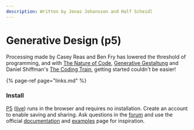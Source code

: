 ```yaml
---
description: Written by Jonas Johansson and Half Scheidl
---
```


# Generative Design \(p5\)

Processing made by Casey Reas and Ben Fry has lowered the threshold of programming, and with [The Nature of Code](http://natureofcode.com/), [Generative Gestaltung](http://www.generative-gestaltung.de/2/) and Daniel Shiffman's [The Coding Train](https://www.youtube.com/user/shiffman/videos), getting started couldn't be easier! 

{% page-ref page="links.md" %}

### Install

[P5](https://editor.p5js.org/) \([live](https://teddavis.org/p5live/)\) runs in the browser and requires no installation. Create an account to enable saving and sharing. Ask questions in the [forum](https://discourse.processing.org/) and use the official [documentation](https://p5js.org/reference/) and [examples](https://p5js.org/examples/) page for inspiration.

#### 


